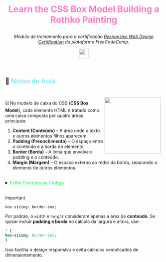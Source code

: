 # <p align="center"><font color='#FF79C6'><strong>Learn the CSS Box Model Building a Rothko Painting</strong></font></p>

<p align="center"> <i>Módulo de treinamento para a certificação <a href="https://www.freecodecamp.org/learn/2022/responsive-web-design/"><em>Responsive Web Design Certification</em></a> da plataforma FreeCodeCamp</i>.
<p>

<p align="center">
    <img src="https://skillicons.dev/icons?i=html,css,md,vscode,git,github" height="30px">
</p>


<br>

## :memo: <font color='#8BE9FD'><strong>Notas de Aula</strong></font>

<br>


<img src="https://live.staticflickr.com/65535/54418788054_5c9e56be28_w.jpg" style="float:right; height:180;margin:5px">


:ballot_box_with_check: No modelo de caixa do CSS (**CSS Box Model**), cada elemento HTML é tratado como uma caixa composta por quatro áreas principais:


1. **Content (Conteúdo)** – A área onde o texto e outros elementos filhos aparecem.
2. **Padding (Preenchimento)** – O espaço entre o conteúdo e a borda do elemento.
3. **Border (Borda)** – A linha que envolve o padding e o conteúdo.
4. **Margin (Margem)** – O espaço externo ao redor da borda, separando o elemento de outros elementos.

<br>




<details>
  <summary><font color='#50FA7B'><strong>Exibir Exemplo de Código</strong></font></summary>

### :star: <font color='#BD93F9'><strong>Exemplo</strong></font> :star:

```css
.box {
  width: 200px;  /* Largura do conteúdo */
  padding: 10px; /* Espaço interno entre o conteúdo e a borda */
  border: 2px solid black; /* Borda ao redor do elemento */
  margin: 15px; /* Espaço externo entre este elemento e outros */
}
```

</details>
<br>

> [!IMPORTANT]
> `box-sizing: border-box;`
> 
> Por padrão, o `width` e `height` consideram apenas a área de **conteúdo**. Se quiser incluir **padding e borda** no cálculo da largura e altura, use: 
> ```css 
> * {
> box-sizing: border-box; 
>} 
> ```
> Isso facilita o design responsivo e evita cálculos complicados de dimensionamento.

